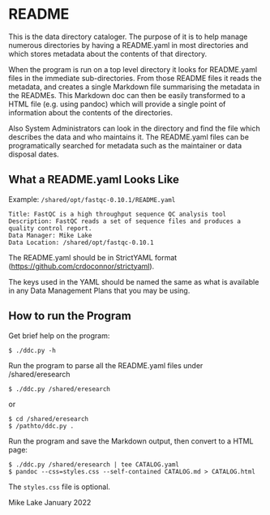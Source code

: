 # README 

This is the data directory cataloger. The purpose of it is to help manage 
numerous directories by having a README.yaml in most directories and which 
stores metadata about the contents of that directory.

When the program is run on a top level directory it looks for README.yaml files in
the immediate sub-directories. From those README files it reads the metadata, and 
creates a single Markdown file summarising the metadata in the READMEs.
This Markdown doc can then be easily transformed to a HTML file (e.g. using pandoc) 
which will provide a single point of information about the contents of the directories.

Also System Administrators can look in the directory and find the file which
describes the data and who maintains it. The README.yaml files can be programatically 
searched for metadata such as the maintainer or data disposal dates.

## What a README.yaml Looks Like

Example: `/shared/opt/fastqc-0.10.1/README.yaml`

    Title: FastQC is a high throughput sequence QC analysis tool
    Description: FastQC reads a set of sequence files and produces a quality control report. 
    Data Manager: Mike Lake
    Data Location: /shared/opt/fastqc-0.10.1

The README.yaml should be in StrictYAML format (https://github.com/crdoconnor/strictyaml). 

The keys used in the YAML should be named the same as what is available in any 
Data Management Plans that you may be using.

## How to run the Program

Get brief help on the program:

    $ ./ddc.py -h

Run the program to parse all the README.yaml files under /shared/eresearch

    $ ./ddc.py /shared/eresearch

or 

    $ cd /shared/eresearch
    $ /pathto/ddc.py .

Run the program and save the Markdown output, then convert to a HTML page:

    $ ./ddc.py /shared/eresearch | tee CATALOG.yaml
    $ pandoc --css=styles.css --self-contained CATALOG.md > CATALOG.html
    
The `styles.css` file is optional.

Mike Lake
January 2022

